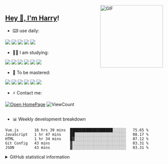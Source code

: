 <!--
**Rr210/Rr210** is a ✨ _special_ ✨ repository because its `README.md` (this file) appears on your GitHub profile.

Here are some ideas to get you started:

- 🔭 I’m currently working on ...
- 🌱 I’m currently learning ...
- 👯 I’m looking to collaborate on ...
- 🤔 I’m looking for help with ...
- 💬 Ask me about ...
- 📫 How to reach me: ...
- 😄 Pronouns: ...
- ⚡ Fun fact: ...
-->
<a href="https://rbozo.gitee.io">
<img align="right" alt="GIF" src="https://cdn.jsdelivr.net/gh/Rr210/image@master/hexo/api/68747470733a2f2f6f63746f6465782e6769746875622e636f6d2f696d616765732f68756c615f6c6f6f705f6f63746f64657830332e676966.gif" width="200" />

<h2>  Hey 👋, I'm <a href="https://mr90.top" target="_blank">Harry</a>!</h2>

- ⌨️I use daily: 

[![](https://img.shields.io/badge/-JavaScript-f7e018?style=flat-square&logo=javascript&logoColor=white)](https://www.ecma-international.org/) [![](https://img.shields.io/badge/-Git-f05032?style=flat-square&logo=git&logoColor=white)](https://git-scm.com/) [![](https://img.shields.io/badge/-Gitee-C71D23?style=flat-square&logo=gitee&logoColor=ffffff)](https://www.gitee.com)  [![](https://img.shields.io/badge/-Python-3776AB?style=flat-square&logo=Python&logoColor=ffffff)](https://www.python.org/)  [![](https://img.shields.io/badge/IDE-Visual%20Studio%20Code-blue?style=flat-square&logo=visual-studio-code&logoColor=ffffff)](https://code.visualstudio.com/)

- 🕵️‍♂️ I am studying: 

[![](https://img.shields.io/badge/-Webpack-8dd6f9?style=flat-square&logo=webpack&logoColor=white)](https://webpack.js.org/) 
[![](https://img.shields.io/badge/-TypeScript-007acc?style=flat-square&logo=typescript&logoColor=white)](https://www.typescriptlang.org/)
[![](https://img.shields.io/badge/-NPM-cb3837?style=flat-square&logo=npm&logoColor=white)](https://npmjs.com/)
[![](https://img.shields.io/badge/-Vue.js-4FC08D?style=flat-square&logo=vue.js&logoColor=ffffff)](https://vuejs.org/)
[![](https://img.shields.io/badge/-React-61dafb?style=flat-square&logo=react&logoColor=ffffff)](https://reactjs.org/)
[![](https://img.shields.io/badge/-Node.js-339933?style=flat-square&logo=node.js&logoColor=ffffff)](https://nodejs.org/)

- 💬 To be mastered:

[![](https://img.shields.io/badge/-Linux-fcc624?style=flat-square&logo=linux&logoColor=white)](https://www.linuxfoundation.org/)
[![](https://img.shields.io/badge/-MongoDB-47A248?style=flat-square&logo=MongoDB&logoColor=white)](https://www.mongodb.com/pressroom)
[![](https://img.shields.io/badge/-Mysql-4479A1?style=flat-square&logo=Mysql&logoColor=white)](https://www.mysql.com/about/legal/logos.html)
[![](https://img.shields.io/badge/-Nginx-269539?style=flat-square&logo=nginx&logoColor=ffffff)](https://nginx.org/)
[![](https://img.shields.io/badge/-Java-007396?style=flat-square&logo=Java&logoColor=ffffff)](https://www.oracle.com)
[![](https://img.shields.io/badge/-Docker-2496ED?style=flat-square&logo=docker&logoColor=ffffff)](https://www.docker.com/)

- ⚡ Contact me:

[![Open HomePage](https://badges.frapsoft.com/os/v2/open-source.svg?v=103)](https://mr90.top)
![ViewCount](https://views.whatilearened.today/views/github/Rr210/Rr210.svg?cache=remove)


<h2></h2>

- 📊 Weekly development breakdown

<!--START_SECTION:waka-->
```text
Vue.js       16 hrs 39 mins  ███████████████████░░░░░░   75.65 % 
JavaScript   1 hr 47 mins    ██░░░░░░░░░░░░░░░░░░░░░░░   08.17 % 
HTML         1 hr 34 mins    █▓░░░░░░░░░░░░░░░░░░░░░░░   07.12 % 
Git Config   43 mins         ▓░░░░░░░░░░░░░░░░░░░░░░░░   03.31 % 
JSON         43 mins         ▓░░░░░░░░░░░░░░░░░░░░░░░░   03.31 % 
```
<!--END_SECTION:waka-->


<details>
<summary>GitHub statistical information</summary>

<br/>

> 动态太少，不好意思展示
> 
> 下面的GitHub统计信息是来自于[github-readme-stats](https://github.com/anuraghazra/github-readme-stats)项目，里边有[中文文档](https://github.com/anuraghazra/github-readme-stats/blob/master/readme_cn.md)

<a href="https://github.com/rr210/rr210">
  <img align="center" src="https://github-readme-stats.anuraghazra1.vercel.app/api?username=rr210&show_icons=true" />
</a>
</details>


<!--
<a href="https://rbozo.gitee.io">
    <img align="left" height="200" width="420" style="display: inline-block; "
        src="https://github-readme-stats.vercel.app/api?username=Rr210&show_icons=true" />
    <img align="right" height="180" width="400" style="display: inline-block; "
        src="https://github-readme-stats.vercel.app/api/top-langs/?username=Rr210&layout=compact" />
</a>

<img align="right" src="https://github-readme-stats.vercel.app/api?username=Rr210&show_icons=true&hide_border=true&icon_color=586069&title_color=a0a9af">
<img align="left"src="https://github-readme-stats.vercel.app/api/top-langs/?username=Rr210&show_icons=true&hide_border=true&icon_color=586069&title_color=a0a9af">

<!-- &hide_border=true -->
